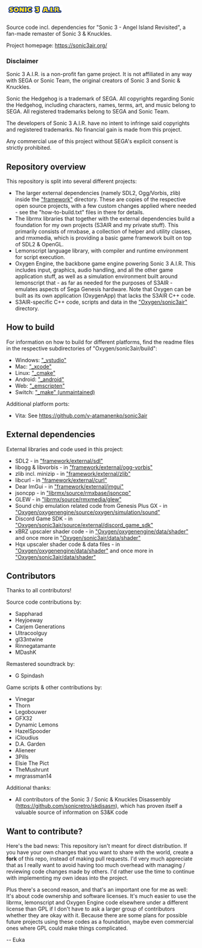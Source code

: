 # ![Sonic 3 A.I.R.](Oxygen/sonic3air/data/sprites/sonic3air_logo.png)

Source code incl. dependencies for "Sonic 3 - Angel Island Revisited", a fan-made remaster of Sonic 3 & Knuckles.

Project homepage: https://sonic3air.org/


### Disclaimer

Sonic 3 A.I.R. is a non-profit fan game project. It is not affiliated in any way with SEGA or Sonic Team, the original creators of Sonic 3 and Sonic & Knuckles.

Sonic the Hedgehog is a trademark of SEGA. All copyrights regarding Sonic the Hedgehog, including characters, names, terms, art, and music belong to SEGA. All registered trademarks belong to SEGA and Sonic Team.

The developers of Sonic 3 A.I.R. have no intent to infringe said copyrights and registered trademarks.
No financial gain is made from this project.

Any commercial use of this project without SEGA's explicit consent is strictly prohibited.


## Repository overview

This repository is split into several different projects:
* The larger external dependencies (namely SDL2, Ogg/Vorbis, zlib) inside the ["framework"](framework/) directory. These are copies of the respective open source projects, with a few custom changes applied where needed - see the "how-to-build.txt" files in there for details.
* The librmx libraries that together with the external dependencies build a foundation for my own projects (S3AIR and my private stuff). This primarily consists of rmxbase, a collection of helper and utility classes, and rmxmedia, which is providing a basic game framework built on top of SDL2 & OpenGL.
* Lemonscript language library, with compiler and runtime environment for script execution.
* Oxygen Engine, the backbone game engine powering Sonic 3 A.I.R. This includes input, graphics, audio handling, and all the other game application stuff, as well as a simulation environment built around lemonscript that - as far as needed for the purposes of S3AIR - emulates aspects of Sega Genesis hardware. Note that Oxygen can be built as its own application (OxygenApp) that lacks the S3AIR C++ code.
* S3AIR-specific C++ code, scripts and data in the ["Oxygen/sonic3air"](Oxygen/sonic3air) directory.


## How to build

For information on how to build for different platforms, find the readme files in the respective subdirectories of "Oxygen/sonic3air/build":
* Windows: ["_vstudio"](Oxygen/sonic3air/build/_vstudio)
* Mac:     ["_xcode"](Oxygen/sonic3air/build/_xcode)
* Linux:   ["_cmake"](Oxygen/sonic3air/build/_cmake)
* Android: ["_android"](Oxygen/sonic3air/build/_android)
* Web:     ["_emscripten"](Oxygen/sonic3air/build/_emscripten)
* Switch:  ["_make" (unmaintained)](Oxygen/sonic3air/build/_make)

Additional platform ports:
* Vita: See https://github.com/v-atamanenko/sonic3air


## External dependencies

External libraries and code used in this project:
* SDL2 - in ["framework/external/sdl"](framework/external/sdl)
* libogg & libvorbis - in ["framework/external/ogg-vorbis"](framework/external/ogg-vorbis)
* zlib incl. minizip - in ["framework/external/zlib"](framework/external/zlib)
* libcurl - in ["framework/external/curl"]("framework/external/curl")
* Dear ImGui - in ["framework/external/imgui"]("framework/external/imgui")
* jsoncpp - in ["librmx/source/rmxbase/jsoncpp"](librmx/source/rmxbase/jsoncpp)
* GLEW - in ["librmx/source/rmxmedia/glew"](librmx/source/rmxmedia/glew)
* Sound chip emulation related code from Genesis Plus GX - in ["Oxygen/oxygenengine/source/oxygen/simulation/sound"](Oxygen/oxygenengine/source/oxygen/simulation/sound)
* Discord Game SDK - in ["Oxygen/sonic3air/source/external/discord_game_sdk"](Oxygen/sonic3air/source/external/discord_game_sdk)
* xBRZ upscaler shader code - in ["Oxygen/oxygenengine/data/shader"](Oxygen/oxygenengine/data/shader) and once more in ["Oxygen/sonic3air/data/shader"](Oxygen/sonic3air/data/shader)
* Hqx upscaler shader code & data files - in ["Oxygen/oxygenengine/data/shader"](Oxygen/oxygenengine/data/shader) and once more in ["Oxygen/sonic3air/data/shader"](Oxygen/sonic3air/data/shader)


## Contributors

Thanks to all contributors!

Source code contributions by:
* Sappharad
* Heyjoeway
* Carjem Generations
* Ultracoolguy
* gl33ntwine
* Rinnegatamante
* MDashK

Remastered soundtrack by:
* G Spindash

Game scripts & other contributions by:
* Vinegar
* Thorn
* Legobouwer
* GFX32
* Dynamic Lemons
* HazelSpooder
* iCloudius
* D.A. Garden
* Alieneer
* 3Pills
* Elsie The Pict
* TheMushrunt
* mrgrassman14

Additional thanks:
* All contributors of the Sonic 3 / Sonic & Knuckles Disassembly (https://github.com/sonicretro/skdisasm), which has proven itself a valuable source of information on S3&K code


## Want to contribute?

Here's the bad news: This repository isn't meant for direct distribution. If you have your own changes that you want to share with the world, create a **fork** of this repo, instead of making pull requests. I'd very much appreciate that as I really want to avoid having too much overhead with managing / reviewing code changes made by others. I'd rather use the time to continue with implementing my own ideas into the project.

Plus there's a second reason, and that's an important one for me as well: It's about code ownership and software licenses. It's much easier to use the librmx, lemonscript and Oxygen Engine code elsewhere under a different license than GPL if I don't have to ask a larger group of contributors whether they are okay with it. Because there are some plans for possible future projects using these codes as a foundation, maybe even commercial ones where GPL could make things complicated.

-- Euka
